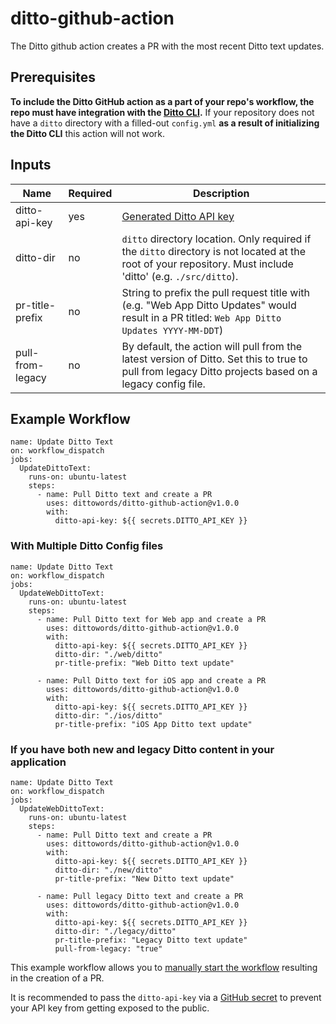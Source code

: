 # ditto-github-action

The Ditto github action creates a PR with the most recent Ditto text updates.

## Prerequisites

**To include the Ditto GitHub action as a part of your repo's workflow, the repo must have integration with the [Ditto CLI](https://github.com/dittowords/cli).** If your repository does not have a `ditto` directory with a filled-out `config.yml` **as a result of initializing the Ditto CLI** this action will not work.

## Inputs

| Name             | Required | Description                                                                                                                                                  |
| ---------------- | -------- | ------------------------------------------------------------------------------------------------------------------------------------------------------------ |
| ditto-api-key    | yes      | [Generated Ditto API key](https://developer.dittowords.com/api-reference#creating-an-api-key)                                                                |
| ditto-dir        | no       | `ditto` directory location. Only required if the `ditto` directory is not located at the root of your repository. Must include 'ditto' (e.g. `./src/ditto`). |
| pr-title-prefix  | no       | String to prefix the pull request title with (e.g. "Web App Ditto Updates" would result in a PR titled: `Web App Ditto Updates YYYY-MM-DDT`)                 |
| pull-from-legacy | no       | By default, the action will pull from the latest version of Ditto. Set this to true to pull from legacy Ditto projects based on a legacy config file.        |

## Example Workflow

```
name: Update Ditto Text
on: workflow_dispatch
jobs:
  UpdateDittoText:
    runs-on: ubuntu-latest
    steps:
      - name: Pull Ditto text and create a PR
        uses: dittowords/ditto-github-action@v1.0.0
        with:
          ditto-api-key: ${{ secrets.DITTO_API_KEY }}
```

### With Multiple Ditto Config files

```
name: Update Ditto Text
on: workflow_dispatch
jobs:
  UpdateWebDittoText:
    runs-on: ubuntu-latest
    steps:
      - name: Pull Ditto text for Web app and create a PR
        uses: dittowords/ditto-github-action@v1.0.0
        with:
          ditto-api-key: ${{ secrets.DITTO_API_KEY }}
          ditto-dir: "./web/ditto"
          pr-title-prefix: "Web Ditto text update"

      - name: Pull Ditto text for iOS app and create a PR
        uses: dittowords/ditto-github-action@v1.0.0
        with:
          ditto-api-key: ${{ secrets.DITTO_API_KEY }}
          ditto-dir: "./ios/ditto"
          pr-title-prefix: "iOS App Ditto text update"
```

### If you have both new and legacy Ditto content in your application

```
name: Update Ditto Text
on: workflow_dispatch
jobs:
  UpdateWebDittoText:
    runs-on: ubuntu-latest
    steps:
      - name: Pull Ditto text and create a PR
        uses: dittowords/ditto-github-action@v1.0.0
        with:
          ditto-api-key: ${{ secrets.DITTO_API_KEY }}
          ditto-dir: "./new/ditto"
          pr-title-prefix: "New Ditto text update"

      - name: Pull legacy Ditto text and create a PR
        uses: dittowords/ditto-github-action@v1.0.0
        with:
          ditto-api-key: ${{ secrets.DITTO_API_KEY }}
          ditto-dir: "./legacy/ditto"
          pr-title-prefix: "Legacy Ditto text update"
          pull-from-legacy: "true"
```

This example workflow allows you to [manually start the workflow](https://docs.github.com/en/actions/managing-workflow-runs/manually-running-a-workflow) resulting in the creation of a PR.

It is recommended to pass the `ditto-api-key` via a [GitHub secret](https://docs.github.com/en/actions/security-guides/encrypted-secrets) to prevent your API key from getting exposed to the public.
